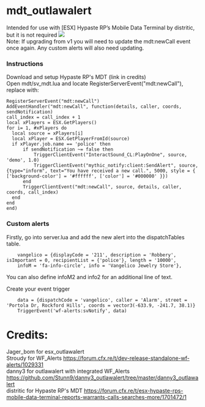 # mdt_outlawalert
Intended for use with [ESX] Hypaste RP’s Mobile Data Terminal by distritic, but it is not required
<img src="https://i.imgur.com/BObfR4T.png"></img>  
Note: If upgrading from v1 you will need to update the mdt:newCall event once again. Any custom alerts will also need updating.


### Instructions
  Download and setup Hypaste RP's MDT (link in credits)  
  Open mdt/sv_mdt.lua and locate RegisterServerEvent("mdt:newCall"), replace with:  
  ```
RegisterServerEvent("mdt:newCall")
AddEventHandler("mdt:newCall", function(details, caller, coords, sendNotification)
  call_index = call_index + 1
  local xPlayers = ESX.GetPlayers()
  for i= 1, #xPlayers do
  	local source = xPlayers[i]
  	local xPlayer = ESX.GetPlayerFromId(source)
  	if xPlayer.job.name == 'police' then
		if sendNotification ~= false then
			TriggerClientEvent("InteractSound_CL:PlayOnOne", source, 'demo', 1.0)
			TriggerClientEvent("mythic_notify:client:SendAlert", source, {type="inform", text="You have received a new call.", 5000, style = { ['background-color'] = '#ffffff', ['color'] = '#000000' }})
		end
  		TriggerClientEvent("mdt:newCall", source, details, caller, coords, call_index)
  	end
  end
end)
```  
### Custom alerts  
Firstly, go into server.lua and add the new alert into the dispatchTables table.
```
    vangelico = {displayCode = '211', description = 'Robbery', isImportant = 0, recipientList = {'police'}, length = '10000',
    infoM = 'fa-info-circle', info = 'Vangelico Jewelry Store'},
```
You can also define infoM2 and info2 for an additional line of text.  

Create your event trigger
```
    data = {dispatchCode = 'vangelico', caller = 'Alarm', street = 'Portola Dr, Rockford Hills', coords = vector3(-633.9, -241.7, 38.1)}
    TriggerEvent('wf-alerts:svNotify', data)
```


# Credits:

  Jager_bom for esx_outlawalert  
  Stroudy for WF_Alerts https://forum.cfx.re/t/dev-release-standalone-wf-alerts/1029331  
  danny3 for outlawalert with integrated WF_Alerts https://github.com/Stunn9/danny3_outlawalert/tree/master/danny3_outlawalert  
  distritic for Hypaste RP's MDT https://forum.cfx.re/t/esx-hypaste-rps-mobile-data-terminal-reports-warrants-calls-searches-more/1701472/1 
